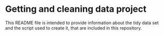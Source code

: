 # Getting and cleaning data project
This README file is intended to provide information about the tidy data set and the script used to create it, that are included in this repository.
